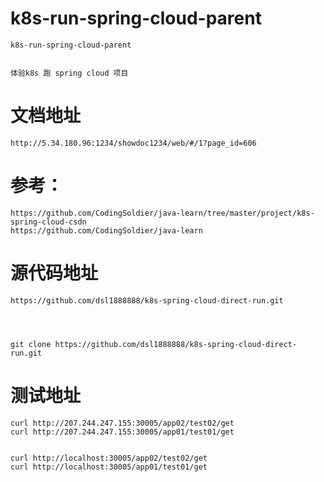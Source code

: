 # k8s-run-spring-cloud-parent
````
k8s-run-spring-cloud-parent


体验k8s 跑 spring cloud 项目
````



# 文档地址
````
http://5.34.180.96:1234/showdoc1234/web/#/1?page_id=606

````
# 参考：
````
https://github.com/CodingSoldier/java-learn/tree/master/project/k8s-spring-cloud-csdn
https://github.com/CodingSoldier/java-learn
````


# 源代码地址
````
https://github.com/dsl1888888/k8s-spring-cloud-direct-run.git




git clone https://github.com/dsl1888888/k8s-spring-cloud-direct-run.git
````
# 测试地址

````
curl http://207.244.247.155:30005/app02/test02/get
curl http://207.244.247.155:30005/app01/test01/get


curl http://localhost:30005/app02/test02/get
curl http://localhost:30005/app01/test01/get

````


